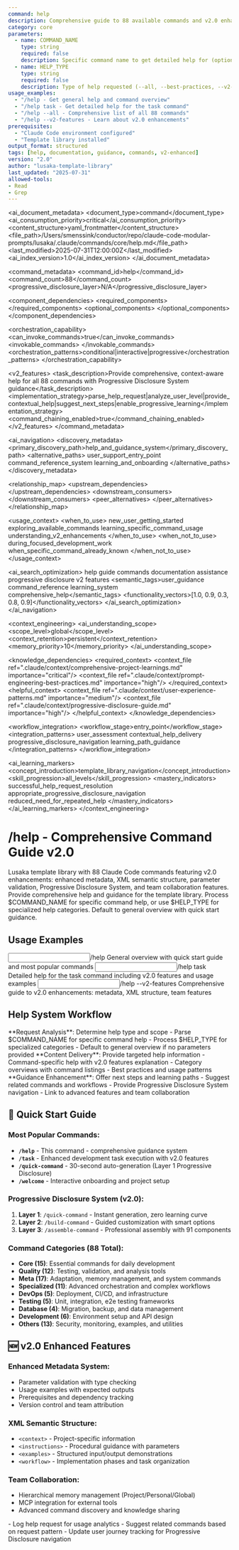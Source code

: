```yaml
---
command: help
description: Comprehensive guide to 88 available commands and v2.0 enhanced features for lusaka template library
category: core
parameters: 
  - name: COMMAND_NAME
    type: string
    required: false
    description: Specific command name to get detailed help for (optional)
  - name: HELP_TYPE
    type: string
    required: false
    description: Type of help requested (--all, --best-practices, --v2-features)
usage_examples:
  - "/help - Get general help and command overview"
  - "/help task - Get detailed help for the task command"
  - "/help --all - Comprehensive list of all 88 commands"
  - "/help --v2-features - Learn about v2.0 enhancements"
prerequisites: 
  - "Claude Code environment configured"
  - "Template library installed"
output_format: structured
tags: [help, documentation, guidance, commands, v2-enhanced]
version: "2.0"
author: "lusaka-template-library"
last_updated: "2025-07-31"
allowed-tools:
- Read
- Grep
---
```


<!-- AI_METADATA_START -->
<ai_document_metadata>
  <document_type>command</document_type>
  <ai_consumption_priority>critical</ai_consumption_priority>
  <content_structure>yaml_frontmatter</content_structure>
  <file_path>/Users/smenssink/conductor/repo/claude-code-modular-prompts/lusaka/.claude/commands/core/help.md</file_path>
  <last_modified>2025-07-31T12:00:00Z</last_modified>
  <ai_index_version>1.0</ai_index_version>
</ai_document_metadata>

<command_metadata>
  <command_id>help</command_id>
  <command_count>88</command_count>
  <progressive_disclosure_layer>N/A</progressive_disclosure_layer>
  
  <component_dependencies>
    <required_components>
      <component ref="parameter-parser" role="help_request_processing"/>
      <component ref="output-formatter" role="help_display"/>
      <component ref="search-files" role="command_discovery"/>
    </required_components>
    <optional_components>
      <component ref="examples-library" benefit="usage_examples"/>
      <component ref="context-optimization" benefit="relevant_help"/>
      <component ref="progress-tracking" benefit="learning_progress"/>
    </optional_components>
  </component_dependencies>
  
  <orchestration_capability>
    <can_invoke_commands>true</can_invoke_commands>
    <invokable_commands>
      <command ref="quick-command" context="beginner_guidance"/>
      <command ref="build-command" context="intermediate_guidance"/>
      <command ref="assemble-command" context="advanced_guidance"/>
      <command ref="find-commands" context="command_discovery"/>
    </invokable_commands>
    <orchestration_patterns>conditional|interactive|progressive</orchestration_patterns>
  </orchestration_capability>
  
  <v2_features>
    <task_description>Provide comprehensive, context-aware help for all 88 commands with Progressive Disclosure System guidance</task_description>
    <implementation_strategy>parse_help_request|analyze_user_level|provide_contextual_help|suggest_next_steps|enable_progressive_learning</implementation_strategy>
    <command_chaining_enabled>true</command_chaining_enabled>
  </v2_features>
</command_metadata>

<ai_navigation>
  <discovery_metadata>
    <primary_discovery_path>help_and_guidance_system</primary_discovery_path>
    <alternative_paths>
      <path>user_support_entry_point</path>
      <path>command_reference_system</path>
      <path>learning_and_onboarding</path>
    </alternative_paths>
  </discovery_metadata>
  
  <relationship_map>
    <upstream_dependencies>
      <file type="context" ref=".claude/context/comprehensive-project-learnings.md" relation="user_guidance"/>
      <file type="component" ref=".claude/components/context/hierarchical-loading.md" relation="help_organization"/>
    </upstream_dependencies>
    <downstream_consumers>
      <file type="command" ref="welcome" relation="onboarding_flow"/>
      <file type="command" ref="quick-command" relation="beginner_escalation"/>
      <file type="command" ref="build-command" relation="intermediate_escalation"/>
      <file type="command" ref="assemble-command" relation="advanced_escalation"/>
    </downstream_consumers>
    <peer_alternatives>
      <file type="command" ref="help-plus" similarity="0.90"/>
      <file type="command" ref="quick-help" similarity="0.75"/>
      <file type="command" ref="find-commands" similarity="0.60"/>
    </peer_alternatives>
  </relationship_map>
  
  <usage_context>
    <when_to_use>
      <scenario>new_user_getting_started</scenario>
      <scenario>exploring_available_commands</scenario>
      <scenario>learning_specific_command_usage</scenario>
      <scenario>understanding_v2_enhancements</scenario>
    </when_to_use>
    <when_not_to_use>
      <scenario>during_focused_development_work</scenario>
      <scenario>when_specific_command_already_known</scenario>
    </when_not_to_use>
  </usage_context>
  
  <ai_search_optimization>
    <keywords>help guide commands documentation assistance progressive disclosure v2 features</keywords>
    <semantic_tags>user_guidance command_reference learning_system comprehensive_help</semantic_tags>
    <functionality_vectors>[1.0, 0.9, 0.3, 0.8, 0.9]</functionality_vectors>
  </ai_search_optimization>
</ai_navigation>

<context_engineering>
  <ai_understanding_scope>
    <scope_level>global</scope_level>
    <context_retention>persistent</context_retention>
    <memory_priority>10</memory_priority>
  </ai_understanding_scope>
  
  <knowledge_dependencies>
    <required_context>
      <context_file ref=".claude/context/comprehensive-project-learnings.md" importance="critical"/>
      <context_file ref=".claude/context/prompt-engineering-best-practices.md" importance="high"/>
    </required_context>
    <helpful_context>
      <context_file ref=".claude/context/user-experience-patterns.md" importance="medium"/>
      <context_file ref=".claude/context/progressive-disclosure-guide.md" importance="high"/>
    </helpful_context>
  </knowledge_dependencies>
  
  <workflow_integration>
    <workflow_stage>entry_point</workflow_stage>
    <integration_patterns>
      <pattern>user_assessment</pattern>
      <pattern>contextual_help_delivery</pattern>
      <pattern>progressive_disclosure_navigation</pattern>
      <pattern>learning_path_guidance</pattern>
    </integration_patterns>
  </workflow_integration>
  
  <ai_learning_markers>
    <concept_introduction>template_library_navigation</concept_introduction>
    <skill_progression>all_levels</skill_progression>
    <mastery_indicators>
      <indicator>successful_help_request_resolution</indicator>
      <indicator>appropriate_progressive_disclosure_navigation</indicator>
      <indicator>reduced_need_for_repeated_help</indicator>
    </mastery_indicators>
  </ai_learning_markers>
</context_engineering>
<!-- AI_METADATA_END -->

# /help - Comprehensive Command Guide v2.0

<context type="project">
Lusaka template library with 88 Claude Code commands featuring v2.0 enhancements: enhanced metadata, XML semantic structure, parameter validation, Progressive Disclosure System, and team collaboration features.
</context>

<instructions>
Provide comprehensive help and guidance for the template library. Process $COMMAND_NAME for specific command help, or use $HELP_TYPE for specialized help categories. Default to general overview with quick start guidance.
</instructions>

## Usage Examples

<examples>
<example>
<input>/help</input>
<expected_output>General overview with quick start guide and most popular commands</expected_output>
</example>
<example>
<input>/help task</input>
<expected_output>Detailed help for the task command including v2.0 features and usage examples</expected_output>
</example>
<example>
<input>/help --v2-features</input>
<expected_output>Comprehensive guide to v2.0 enhancements: metadata, XML structure, team features</expected_output>
</example>
</examples>

## Help System Workflow

<workflow type="sequential">
<task priority="high">
**Request Analysis**: Determine help type and scope
- Parse $COMMAND_NAME for specific command help
- Process $HELP_TYPE for specialized categories
- Default to general overview if no parameters provided
</task>

<task priority="high">
**Content Delivery**: Provide targeted help information
- Command-specific help with v2.0 features explanation
- Category overviews with command listings
- Best practices and usage patterns
</task>

<task priority="medium">
**Guidance Enhancement**: Offer next steps and learning paths
- Suggest related commands and workflows
- Provide Progressive Disclosure System navigation
- Link to advanced features and team collaboration
</task>
</workflow>

## 🚀 Quick Start Guide

### **Most Popular Commands:**
- **`/help`** - This command - comprehensive guidance system
- **`/task`** - Enhanced development task execution with v2.0 features
- **`/quick-command`** - 30-second auto-generation (Layer 1 Progressive Disclosure)
- **`/welcome`** - Interactive onboarding and project setup

### **Progressive Disclosure System (v2.0):**
1. **Layer 1**: `/quick-command` - Instant generation, zero learning curve
2. **Layer 2**: `/build-command` - Guided customization with smart options  
3. **Layer 3**: `/assemble-command` - Professional assembly with 91 components

### **Command Categories (88 Total):**
- **Core (15)**: Essential commands for daily development
- **Quality (12)**: Testing, validation, and analysis tools
- **Meta (17)**: Adaptation, memory management, and system commands
- **Specialized (11)**: Advanced orchestration and complex workflows
- **DevOps (5)**: Deployment, CI/CD, and infrastructure
- **Testing (5)**: Unit, integration, e2e testing frameworks
- **Database (4)**: Migration, backup, and data management
- **Development (6)**: Environment setup and API design
- **Others (13)**: Security, monitoring, examples, and utilities

## 🆕 v2.0 Enhanced Features

### **Enhanced Metadata System:**
- Parameter validation with type checking
- Usage examples with expected outputs
- Prerequisites and dependency tracking
- Version control and team attribution

### **XML Semantic Structure:**
- `<context>` - Project-specific information
- `<instructions>` - Procedural guidance with parameters
- `<examples>` - Structured input/output demonstrations
- `<workflow>` - Implementation phases and task organization

### **Team Collaboration:**
- Hierarchical memory management (Project/Personal/Global)
- MCP integration for external tools
- Advanced command discovery and knowledge sharing

<automation trigger="completion">
- Log help request for usage analytics
- Suggest related commands based on request pattern
- Update user journey tracking for Progressive Disclosure navigation
</automation>
